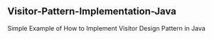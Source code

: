 ## Visitor-Pattern-Implementation-Java

Simple Example of How to Implement Visitor Design Pattern in Java
